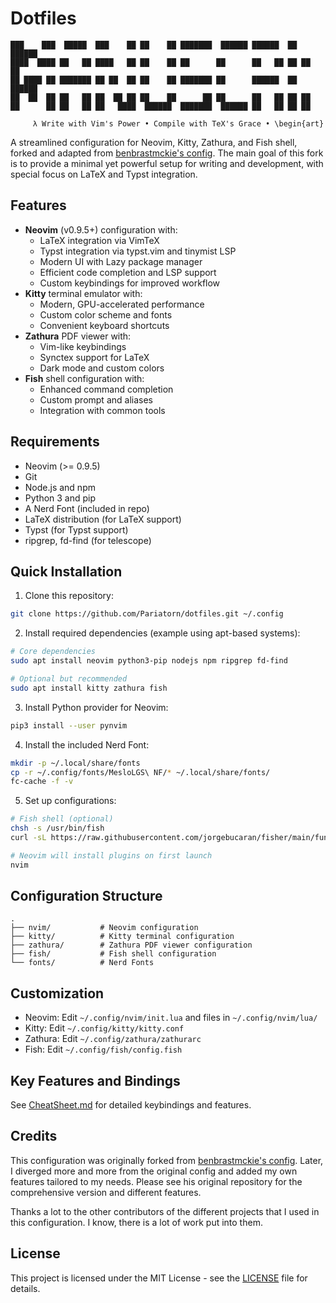 # Dotfiles

```
███    ███  █████  ███    ██ ██    ██ ███████  ██████ ██████  ██ ██████  
████  ████ ██   ██ ████   ██ ██    ██ ██      ██      ██   ██ ██ ██   ██ 
██ ████ ██ ███████ ██ ██  ██ ██    ██ ███████ ██      ██████  ██ ██████  
██  ██  ██ ██   ██ ██  ██ ██ ██    ██      ██ ██      ██   ██ ██ ██      
██      ██ ██   ██ ██   ████  ██████  ███████  ██████ ██   ██ ██ ██      
                                                                          
     λ Write with Vim's Power • Compile with TeX's Grace • \begin{art}
```

A streamlined configuration for Neovim, Kitty, Zathura, and Fish shell, forked and adapted from [benbrastmckie's config](https://github.com/benbrastmckie/.config). The main goal of this fork is to provide a minimal yet powerful setup for writing and development, with special focus on LaTeX and Typst integration.

## Features

- **Neovim** (v0.9.5+) configuration with:
  - LaTeX integration via VimTeX
  - Typst integration via typst.vim and tinymist LSP
  - Modern UI with Lazy package manager
  - Efficient code completion and LSP support
  - Custom keybindings for improved workflow
- **Kitty** terminal emulator with:
  - Modern, GPU-accelerated performance
  - Custom color scheme and fonts
  - Convenient keyboard shortcuts
- **Zathura** PDF viewer with:
  - Vim-like keybindings
  - Synctex support for LaTeX
  - Dark mode and custom colors
- **Fish** shell configuration with:
  - Enhanced command completion
  - Custom prompt and aliases
  - Integration with common tools

## Requirements

- Neovim (>= 0.9.5)
- Git
- Node.js and npm
- Python 3 and pip
- A Nerd Font (included in repo)
- LaTeX distribution (for LaTeX support)
- Typst (for Typst support)
- ripgrep, fd-find (for telescope)

## Quick Installation

1. Clone this repository:
```bash
git clone https://github.com/Pariatorn/dotfiles.git ~/.config
```

2. Install required dependencies (example using apt-based systems):
```bash
# Core dependencies
sudo apt install neovim python3-pip nodejs npm ripgrep fd-find

# Optional but recommended
sudo apt install kitty zathura fish
```

3. Install Python provider for Neovim:
```bash
pip3 install --user pynvim
```

4. Install the included Nerd Font:
```bash
mkdir -p ~/.local/share/fonts
cp -r ~/.config/fonts/MesloLGS\ NF/* ~/.local/share/fonts/
fc-cache -f -v
```

5. Set up configurations:
```bash
# Fish shell (optional)
chsh -s /usr/bin/fish
curl -sL https://raw.githubusercontent.com/jorgebucaran/fisher/main/functions/fisher.fish | source

# Neovim will install plugins on first launch
nvim
```

## Configuration Structure

```
.
├── nvim/           # Neovim configuration
├── kitty/          # Kitty terminal configuration
├── zathura/        # Zathura PDF viewer configuration
├── fish/           # Fish shell configuration
└── fonts/          # Nerd Fonts
```

## Customization

- Neovim: Edit `~/.config/nvim/init.lua` and files in `~/.config/nvim/lua/`
- Kitty: Edit `~/.config/kitty/kitty.conf`
- Zathura: Edit `~/.config/zathura/zathurarc`
- Fish: Edit `~/.config/fish/config.fish`

## Key Features and Bindings

See [CheatSheet.md](CheatSheet.md) for detailed keybindings and features.

## Credits

This configuration was originally forked from [benbrastmckie's config](https://github.com/benbrastmckie/.config). Later, I diverged more and more from the original config and added my own features tailored to my needs. Please see his original repository for the comprehensive version and different features.

Thanks a lot to the other contributors of the different projects that I used in this configuration. I know, there is a lot of work put into them.

## License

This project is licensed under the MIT License - see the [LICENSE](LICENSE) file for details.
